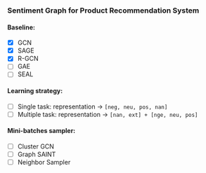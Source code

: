 ### Sentiment Graph for Product Recommendation System

#### Baseline:

- [x] GCN
- [x] SAGE
- [x] R-GCN  
- [ ] GAE
- [ ] SEAL

#### Learning strategy:

- [ ] Single task: representation -> `[neg, neu, pos, nan]`
- [ ] Multiple task: representation -> `[nan, ext] + [nge, neu, pos]`

#### Mini-batches sampler:

- [ ] Cluster GCN
- [ ] Graph SAINT
- [ ] Neighbor Sampler
